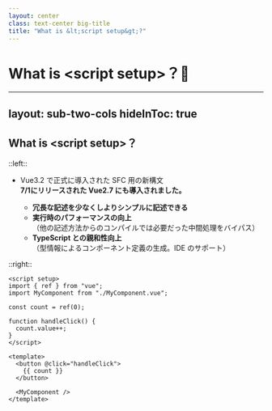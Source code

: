```yaml
---
layout: center
class: text-center big-title
title: "What is &lt;script setup&gt;?"
---
```


<!-- prettier-ignore-end -->

# What is &lt;script setup&gt;？🤔

<!-- prettier-ignore-start -->

---
layout: sub-two-cols
hideInToc: true
---

<!-- prettier-ignore-end -->

## What is &lt;script setup&gt;？

::left::

- Vue3.2 で正式に導入された SFC 用の新構文  
  **7/1にリリースされた Vue2.7 にも導入されました。**

  - **冗長な記述を少なくしよりシンプルに記述できる**
  - **実行時のパフォーマンスの向上**  
    （他の記述方法からのコンパイルでは必要だった中間処理をバイパス）
  - **TypeScript との親和性向上**  
     （型情報によるコンポーネント定義の生成。IDE のサポート）

::right::

```vue
<script setup>
import { ref } from "vue";
import MyComponent from "./MyComponent.vue";

const count = ref(0);

function handleClick() {
  count.value++;
}
</script>

<template>
  <button @click="handleClick">
    {{ count }}
  </button>

  <MyComponent />
</template>
```
